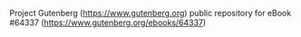 Project Gutenberg (https://www.gutenberg.org) public repository for
eBook #64337 (https://www.gutenberg.org/ebooks/64337)
